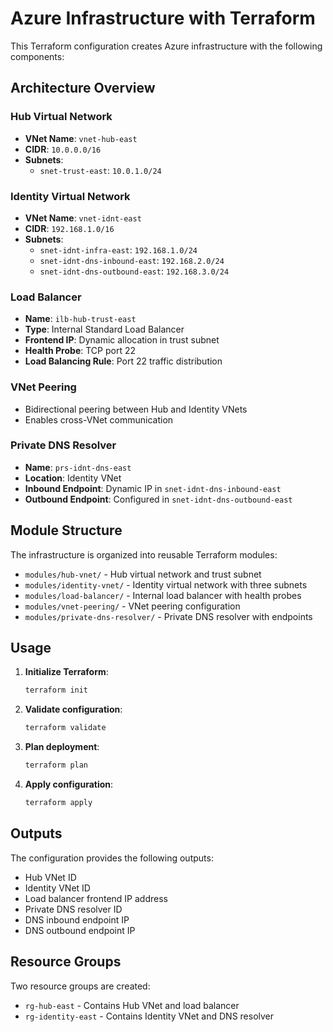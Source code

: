 # Azure Infrastructure with Terraform

This Terraform configuration creates Azure infrastructure with the following components:

## Architecture Overview

### Hub Virtual Network
- **VNet Name**: `vnet-hub-east`
- **CIDR**: `10.0.0.0/16`
- **Subnets**:
  - `snet-trust-east`: `10.0.1.0/24`

### Identity Virtual Network
- **VNet Name**: `vnet-idnt-east`
- **CIDR**: `192.168.1.0/16`
- **Subnets**:
  - `snet-idnt-infra-east`: `192.168.1.0/24`
  - `snet-idnt-dns-inbound-east`: `192.168.2.0/24`
  - `snet-idnt-dns-outbound-east`: `192.168.3.0/24`

### Load Balancer
- **Name**: `ilb-hub-trust-east`
- **Type**: Internal Standard Load Balancer
- **Frontend IP**: Dynamic allocation in trust subnet
- **Health Probe**: TCP port 22
- **Load Balancing Rule**: Port 22 traffic distribution

### VNet Peering
- Bidirectional peering between Hub and Identity VNets
- Enables cross-VNet communication

### Private DNS Resolver
- **Name**: `prs-idnt-dns-east`
- **Location**: Identity VNet
- **Inbound Endpoint**: Dynamic IP in `snet-idnt-dns-inbound-east`
- **Outbound Endpoint**: Configured in `snet-idnt-dns-outbound-east`

## Module Structure

The infrastructure is organized into reusable Terraform modules:

- `modules/hub-vnet/` - Hub virtual network and trust subnet
- `modules/identity-vnet/` - Identity virtual network with three subnets
- `modules/load-balancer/` - Internal load balancer with health probes
- `modules/vnet-peering/` - VNet peering configuration
- `modules/private-dns-resolver/` - Private DNS resolver with endpoints

## Usage

1. **Initialize Terraform**:
   ```bash
   terraform init
   ```

2. **Validate configuration**:
   ```bash
   terraform validate
   ```

3. **Plan deployment**:
   ```bash
   terraform plan
   ```

4. **Apply configuration**:
   ```bash
   terraform apply
   ```

## Outputs

The configuration provides the following outputs:
- Hub VNet ID
- Identity VNet ID
- Load balancer frontend IP address
- Private DNS resolver ID
- DNS inbound endpoint IP
- DNS outbound endpoint IP

## Resource Groups

Two resource groups are created:
- `rg-hub-east` - Contains Hub VNet and load balancer
- `rg-identity-east` - Contains Identity VNet and DNS resolver